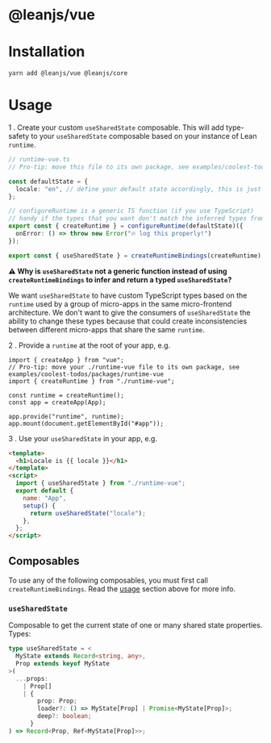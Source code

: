 # @leanjs/vue

# Installation

`yarn add @leanjs/vue @leanjs/core`

# Usage

1 . Create your custom `useSharedState` composable. This will add type-safety to your `useSharedState` composable based on your instance of Lean `runtime`.

```ts
// runtime-vue.ts
// Pro-tip: move this file to its own package, see examples/coolest-todos/packages/runtime-vue

const defaultState = {
  locale: "en", // define your default state accordingly, this is just an example
};

// configureRuntime is a generic TS function (if you use TypeScript)
// handy if the types that you want don't match the inferred types from defaultState
export const { createRuntime } = configureRuntime(defaultState)({
  onError: () => throw new Error("🔥 log this properly!")
});

export const { useSharedState } = createRuntimeBindings(createRuntime);
```

**⚠️ Why is `useSharedState` not a generic function instead of using `createRuntimeBindings` to infer and return a typed `useSharedState`?**

We want `useSharedState` to have custom TypeScript types based on the `runtime` used by a group of micro-apps in the same micro-frontend architecture. We don't want to give the consumers of `useSharedState` the ability to change these types because that could create inconsistencies between different micro-apps that share the same `runtime`.

2 . Provide a `runtime` at the root of your app, e.g.

```tsx
import { createApp } from "vue";
// Pro-tip: move your ./runtime-vue file to its own package, see examples/coolest-todos/packages/runtime-vue
import { createRuntime } from "./runtime-vue";

const runtime = createRuntime();
const app = createApp(App);

app.provide("runtime", runtime);
app.mount(document.getElementById("#app"));
```

3 . Use your `useSharedState` in your app, e.g.

```html
<template>
  <h1>Locale is {{ locale }}</h1>
</template>
<script>
  import { useSharedState } from "./runtime-vue";
  export default {
    name: "App",
    setup() {
      return useSharedState("locale");
    },
  };
</script>
```

## Composables

To use any of the following composables, you must first call `createRuntimeBindings`. Read the [usage](#usage) section above for more info.

### `useSharedState`

Composable to get the current state of one or many shared state properties. Types:

```ts
type useSharedState = <
  MyState extends Record<string, any>,
  Prop extends keyof MyState
>(
  ...props:
    | Prop[]
    | {
        prop: Prop;
        loader?: () => MyState[Prop] | Promise<MyState[Prop]>;
        deep?: boolean;
      }
) => Record<Prop, Ref<MyState[Prop]>>;
```
